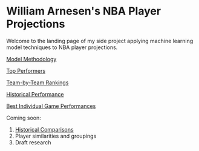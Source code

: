 # William Arnesen's NBA Player Projections

Welcome to the landing page of my side project applying machine learning model techniques to NBA player projections.

<a href="https://williamjackarnesen.github.io/nba-player-projections/methodology" title="Methodology">Model Methodology</a> 

<a href="https://williamjackarnesen.github.io/nba-player-projections/rankings" title="Rankings">Top Performers</a>

<a href="https://williamjackarnesen.github.io/nba-player-projections/team_results" title="Team Rankings">Team-by-Team Rankings</a>

<a href="https://williamjackarnesen.github.io/nba-player-projections/history" title="History">Historical Performance</a>

<a href="https://williamjackarnesen.github.io/nba-player-projections/bestgames" title="Best Games">Best Individual Game Performances</a>

Coming soon:

1. <a href="https://williamjackarnesen.github.io/nba-player-projections/Comparisons" title="comparisons">Historical Comparisons</a> 
2. Player similarities and groupings
3. Draft research
